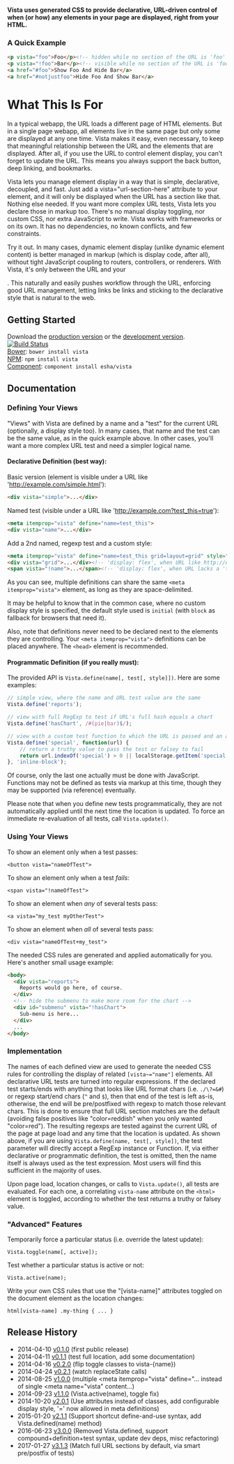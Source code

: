 #### Vista uses generated CSS to provide declarative, URL-driven control of when (or how) any elements in your page are displayed, right from your HTML.

### A Quick Example

```html
<p vista="foo">Foo</p><!-- hidden while no section of the URL is 'foo' -->
<p vista="!foo">Bar</p><!-- visible while no section of the URL is 'foo' -->
<a href="#foo">Show Foo And Hide Bar</a>
<a href="#notjustfoo">Hide Foo And Show Bar</a>
```

# What This Is For

In a typical webapp, the URL loads a different page of HTML elements. But in a single page webapp, all elements live in the same page but only some are displayed at any one time. Vista makes it easy, even necessary, to keep that meaningful relationship between the URL and the elements that are displayed. After all, if you use the URL to control element display, you can't forget to update the URL. This means you always support the back button, deep linking, and bookmarks.

Vista lets you manage element display in a way that is simple, declarative, decoupled, and fast. Just add a vista="url-section-here" attribute to your element, and it will only be displayed when the URL has a section like that. Nothing else needed. If you want more complex URL tests, Vista lets you declare those in markup too. There's no manual display toggling, nor custom CSS, nor extra JavaScript to write. Vista works with frameworks or on its own. It has no dependencies, no known conflicts, and few constraints.

Try it out. In many cases, dynamic element display (unlike dynamic element content) is better managed in markup (which is display code, after all), without tight JavaScript coupling to routers, controllers, or renderers. With Vista, it's only between the URL and your <div>. This naturally and easily pushes workflow through the URL, enforcing good URL management, letting links be links and sticking to the declarative style that is natural to the web.

## Getting Started

Download the [production version][min] or the [development version][max]. [![Build Status](https://travis-ci.org/esha/vista.png?branch=master)](https://travis-ci.org/esha/vista)  
[Bower][bower]: `bower install vista`  
[NPM][npm]: `npm install vista`   
[Component][component]: `component install esha/vista`  

[min]: https://raw.github.com/esha/vista/master/dist/vista.min.js
[max]: https://raw.github.com/esha/vista/master/dist/vista.js
[npm]: https://npmjs.org/package/vista
[bower]: http://bower.io/
[component]: http://component.io/

## Documentation

### Defining Your Views

"Views" with Vista are defined by a name and a "test" for the current URL (optionally, a display style too). In many cases, that name and the test can be the same value, as in the quick example above. In other cases, you'll want a more complex URL test and need a simpler logical name.

#### Declarative Definition (best way):  

Basic version (element is visible under a URL like 'http://example.com/simple.html'):  
```html
<div vista="simple">...</div>
```  

Named test (visible under a URL like 'http://example.com?test_this=true'):  
```html
<meta itemprop="vista" define="name=test_this">
<div vista="name">...</div>
```  

Add a 2nd named, regexp test and a custom style:  
```html
<meta itemprop="vista" define="name=test_this grid=layout=grid" style="flex">
<div vista="grid">...</div><!-- 'display: flex', when URL like http://example.com?layout=grid&a=1 -->
<span vista="!name">...</span><!-- 'display: flex', when URL lacks a 'test_this' section -->
```  

As you can see, multiple definitions can share the same `<meta itemprop="vista">` element, as long as they are space-delimited.

It may be helpful to know that in the common case, where no custom display style is specified, the default style used is `initial` (with `block` as fallback for browsers that need it).  

Also, note that definitions never need to be declared next to the elements they are controlling.
Your `<meta itemprop="vista">` definitions can be placed anywhere. The `<head>` element is recommended.

#### Programmatic Definition (if you really must):  

The provided API is `Vista.define(name[, test[, style]])`. Here are some examples:

```javascript
// simple view, where the name and URL test value are the same
Vista.define('reports');

// view with full RegExp to test if URL's full hash equals a chart
Vista.define('hasChart', /#(pie|bar)$/);

// view with a custom test function to which the URL is passed and an alternate style
Vista.define('special', function(url) {
    // return a truthy value to pass the test or falsey to fail
    return url.indexOf('special') > 0 || localStorage.getItem('special');
}, 'inline-block');
```

Of course, only the last one actually must be done with JavaScript. Functions may not be defined as tests via markup at this time, though they may be supported (via reference) eventually.

Please note that when you define new tests programmatically, they are not automatically applied until the next time the location is updated. To force an immediate re-evaluation of all tests, call `Vista.update()`.

### Using Your Views

To show an element only when a test passes:  

`<button vista="nameOfTest">`

To show an element only when a test *fails*:

`<span vista="!nameOfTest">`

To show an element when *any* of several tests pass:

`<a vista="my_test myOtherTest">`

To show an element when *all* of several tests pass:

`<div vista="nameOfTest+my_test">`

The needed CSS rules are generated and applied automatically for you. Here's another small usage example:

```html
<body>
  <div vista="reports">
    Reports would go here, of course.
  </div>
  <!-- hide the submenu to make more room for the chart -->
  <div id="submenu" vista="!hasChart">
    Sub-menu is here...
  </div>
  ...
</body>
```

### Implementation

The names of each defined view are used to generate the needed CSS rules for controlling the display of related `[vista~="name"]` elements. All declarative URL tests are turned into regular expressions. If the declared test starts/ends with anything that looks like URL format chars (i.e. `./\?=&#`) or regexp start/end chars (`^` and `$`), then that end of the test is left as-is, otherwise, the end will be pre/postfixed with regexp to match those relevant chars. This is done to ensure that full URL section matches are the default (avoiding false positives like "color=reddish" when you only wanted "color=red"). The resulting regexps are tested against the current URL of the page at page load and any time that the location is updated. As shown above, if you are using `Vista.define(name, test[, style])`, the test parameter will directly accept a RegExp instance or Function. If, via either declarative or programmatic definition, the test is omitted, then the name itself is always used as the test expression. Most users will find this sufficient in the majority of uses.

Upon page load, location changes, or calls to `Vista.update()`, all tests are evaluated. For each one, a correlating `vista-name` attribute on the `<html>` element is toggled, according to whether the test returns a truthy or falsey value. 

### "Advanced" Features

Temporarily force a particular status (i.e. override the latest update):

`Vista.toggle(name[, active]);`

Test whether a particular status is active or not:

`Vista.active(name);`

Write your own CSS rules that use the "[vista-name]" attributes toggled on the document element as the location changes:

`html[vista-name] .my-thing { ... }`

## Release History
* 2014-04-10 [v0.1.0][] (first public release)
* 2014-04-11 [v0.1.1][] (test full location, add some documentation)
* 2014-04-16 [v0.2.0][] (flip toggle classes to vista-{name})
* 2014-04-24 [v0.2.1][] (watch replaceState calls)
* 2014-08-25 [v1.0.0][] (multiple <meta itemprop="vista" define="... instead of single <meta name="vista" content...)
* 2014-09-23 [v1.1.0][] (Vista.active(name), toggle fix)
* 2014-10-20 [v2.0.1][] (Use attributes instead of classes, add configurable display style, '=' now allowed in meta definitions)
* 2015-01-20 [v2.1.1][] (Support shortcut define-and-use syntax, add Vista.defined(name) method)
* 2016-06-23 [v3.0.0][] (Removed Vista.defined, support compound+definition+test syntax, update dev deps, misc refactoring)
* 2017-01-27 [v3.1.3][] (Match full URL sections by default, via smart pre/postfix of tests)

[v0.1.0]: https://github.com/esha/vista/tree/0.1.0
[v0.1.1]: https://github.com/esha/vista/tree/0.1.1
[v0.2.0]: https://github.com/esha/vista/tree/0.2.0
[v0.2.1]: https://github.com/esha/vista/tree/0.2.1
[v1.0.0]: https://github.com/esha/vista/tree/1.0.0
[v1.1.0]: https://github.com/esha/vista/tree/1.1.0
[v2.0.1]: https://github.com/esha/vista/tree/2.0.1
[v2.1.1]: https://github.com/esha/vista/tree/2.1.1
[v3.0.0]: https://github.com/esha/vista/tree/3.0.0
[v3.1.3]: https://github.com/esha/vista/tree/3.1.3
